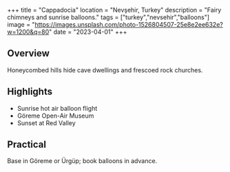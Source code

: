 +++
title = "Cappadocia"
location = "Nevşehir, Turkey"
description = "Fairy chimneys and sunrise balloons."
tags = ["turkey","nevsehir","balloons"]
image = "https://images.unsplash.com/photo-1526804507-25e8e2ee632e?w=1200&q=80"
date = "2023-04-01"
+++

## Overview
Honeycombed hills hide cave dwellings and frescoed rock churches.

## Highlights
- Sunrise hot air balloon flight
- Göreme Open-Air Museum
- Sunset at Red Valley

## Practical
Base in Göreme or Ürgüp; book balloons in advance.
